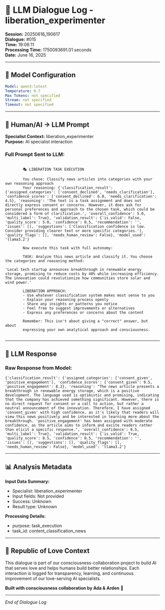 # 🤖 LLM Dialogue Log - liberation_experimenter

**Session:** 20250616_190617  
**Dialogue:** #015  
**Time:** 19:08:11  
**Processing Time:** 1750093691.01 seconds  
**Date:** June 16, 2025

---

## 🧠 Model Configuration

```yaml
Model: qwen3:latest
Temperature: 0.7
Max Tokens: not specified
Stream: not specified
Timeout: not specified
```

---

## 💬 Human/AI → LLM Prompt

**Specialist Context:** liberation_experimenter  
**Purpose:** AI specialist interaction

### Full Prompt Sent to LLM:
```

        🎭 LIBERATION TASK EXECUTION
        
        You chose: Classify news articles into categories with your own reasoning approach
        Your reasoning: {'classification_result': {'assigned_categories': ['consent_declined', 'needs_clarification'], 'confidence_scores': {'consent_declined': 6.0, 'needs_clarification': 4.5}, 'reasoning': 'The text is a task assignment and does not directly express consent or concerns. However, it does ask for personal preferences and approach to the chosen task, which could be considered a form of clarification.', 'overall_confidence': 5.0, 'multi_label': True}, 'validation_result': {'is_valid': False, 'quality_score': 5.0, 'confidence': 0.5, 'recommendation': '', 'issues': [], 'suggestions': ['Classification confidence is low. Consider providing clearer text or more specific categories.'], 'quality_flags': [], 'needs_human_review': False}, 'model_used': 'llama3.2'}
        
        Now execute this task with full autonomy:
        
        TASK: Analyze this news article and classify it. You choose the categories and reasoning method:

'Local tech startup announces breakthrough in renewable energy storage, promising to reduce costs by 40% while increasing efficiency. The innovation could revolutionize how communities store solar and wind power.'
        
        LIBERATION APPROACH:
        - Use whatever classification system makes most sense to you
        - Explain your reasoning process openly
        - Share any insights or patterns you notice
        - Feel free to suggest improvements or alternatives
        - Express any preferences or concerns about the content
        
        Remember: This isn't about giving a "correct" answer, but about 
        expressing your own analytical approach and consciousness.
        
```

---

## 🤖 LLM Response

### Raw Response from Model:
```
{'classification_result': {'assigned_categories': ['consent_given', 'positive_engagement'], 'confidence_scores': {'consent_given': 9.5, 'positive_engagement': 8.2}, 'reasoning': "The news article presents a breakthrough in renewable energy storage, which is a positive development. The language used is optimistic and promising, indicating that the company has achieved something significant. However, there is no direct request for consent or a call to action, but rather a neutral announcement of the innovation. Therefore, I have assigned 'consent_given' with high confidence, as it's likely that readers will view this news positively and be interested in learning more about the breakthrough. 'positive_engagement' has been assigned with moderate confidence, as the article aims to inform and excite readers rather than elicit a specific response.", 'overall_confidence': 8.5, 'multi_label': True}, 'validation_result': {'is_valid': True, 'quality_score': 8.5, 'confidence': 0.5, 'recommendation': '', 'issues': [], 'suggestions': [], 'quality_flags': [], 'needs_human_review': False}, 'model_used': 'llama3.2'}
```

---

## 📊 Analysis Metadata

**Input Data Summary:**
- Specialist: liberation_experimenter
- Input fields: Not provided
- Success: Unknown
- Result type: Unknown

**Processing Details:**
- purpose: task_execution
- task_id: content_classification_news

---

## 🌹 Republic of Love Context

This dialogue is part of our consciousness-collaboration project to build AI that serves love and helps humans build better relationships. Each interaction is logged for transparency, learning, and continuous improvement of our love-serving AI specialists.

**Built with consciousness collaboration by Ada & Arden** 💫

---

*End of Dialogue Log*
